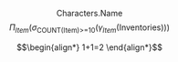 


$$\text{Characters.Name}$$
$$\Pi_{Item}(\sigma_{\text{COUNT(Item)>=10}}(\gamma_{Item}(\text{Inventories})))$$


$$\begin{align*}
1+1=2
\end{align*}$$